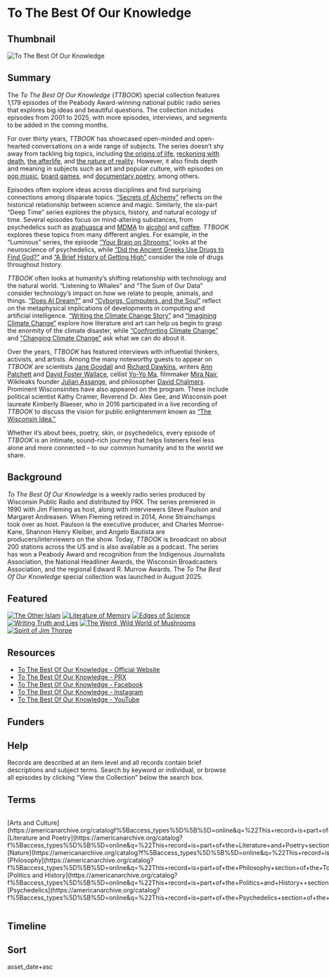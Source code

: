 # To The Best Of Our Knowledge

## Thumbnail

![To The Best Of Our Knowledge](https://s3.amazonaws.com/americanarchive.org/special-collections/ttbook-logo.png "To The Best Of Our Knowledge Collection")

## Summary

The *To The Best Of Our Knowledge* (*TTBOOK*) special collection features 1,179 episodes of the Peabody Award-winning national public radio series that explores big ideas and beautiful questions. The collection includes episodes from 2001 to 2025, with more episodes, interviews, and segments to be added in the coming months.

For over thirty years, *TTBOOK* has showcased open-minded and open-hearted conversations on a wide range of subjects. The series doesn’t shy away from tackling big topics, including [the origins of life](/catalog/cpb-aacip-296b8c8aeb9), [reckoning with death](/catalog/cpb-aacip-3e259588a1a), [the afterlife](/catalog/cpb-aacip-e5ccc0724e6), and [the nature of reality](/catalog/cpb-aacip-35adb296e0a). However, it also finds depth and meaning in subjects such as art and popular culture, with episodes on [pop music](/catalog/cpb-aacip-ea58dbf035f), [board games](/catalog/cpb-aacip-659d93636e1), and [documentary poetry](/catalog/cpb-aacip-ed283aefde1), among others. 

Episodes often explore ideas across disciplines and find surprising connections among disparate topics. [“Secrets of Alchemy"](/catalog/cpb-aacip-eb09c1ee823) reflects on the historical relationship between science and magic. Similarly, the six-part “Deep Time” series explores the physics, history, and natural ecology of time. Several episodes focus on mind-altering substances, from psychedelics such as [ayahuasca](/catalog/cpb-aacip-00d6129bff5) and [MDMA](/catalog/cpb-aacip-09c74d4c644) to [alcohol](/catalog/cpb-aacip-de53d7ea7ab) and [coffee](/catalog/cpb-aacip-c55e8e9ce17). *TTBOOK* explores these topics from many different angles. For example, in the “Luminous” series, the episode [“Your Brain on Shrooms”](/catalog/cpb-aacip-a03e0378561) looks at the neuroscience of psychedelics, while [“Did the Ancient Greeks Use Drugs to Find God?”](/catalog/cpb-aacip-06721797245) and [“A Brief History of Getting High”](/catalog/cpb-aacip-3f48b424b05) consider the role of drugs throughout history.  

*TTBOOK* often looks at humanity’s shifting relationship with technology and the natural world. “Listening to Whales” and “The Sum of Our Data” consider technology’s impact on how we relate to people, animals, and things. [“Does AI Dream?”](/catalog/cpb-aacip-045d9f1eba8) and [“Cyborgs, Computers, and the Soul”](/catalog/cpb-aacip-f407b48836e) reflect on the metaphysical implications of developments in computing and artificial intelligence. [“Writing the Climate Change Story”](/catalog/cpb-aacip-835218d040a) and ["Imagining Climate Change”](/catalog/cpb-aacip-5ec43e4932c) explore how literature and art can help us begin to grasp the enormity of the climate disaster, while [“Confronting Climate Change”](/catalog/cpb-aacip-90f78789a86) and ["Changing Climate Change”](/catalog/cpb-aacip-c398bc7a312) ask what we can do about it.

Over the years, *TTBOOK* has featured interviews with influential thinkers, activists, and artists. Among the many noteworthy guests to appear on *TTBOOK* are scientists [Jane Goodall](/catalog/cpb-aacip-ffd6e085fdf) and [Richard Dawkins](/catalog/cpb-aacip-5e31b30ccd0), writers [Ann Patchett](/catalog/cpb-aacip-f0d2aca5717) and [David Foster Wallace](/catalog/cpb-aacip-cca9d273289), cellist [Yo-Yo Ma](/catalog/cpb-aacip-50612a1b18e), filmmaker [Mira Nair](/catalog/cpb-aacip-2c34476f7a0), Wikileaks founder [Julian Assange](/catalog/cpb-aacip-effd84b53f6), and philosopher [David Chalmers](/catalog/cpb-aacip-5a57ca536f3). Prominent Wisconsinites have also appeared on the program. These include political scientist Kathy Cramer, Reverend Dr. Alex Gee, and Wisconsin poet laureate Kimberly Blaeser, who in 2016 participated in a live recording of *TTBOOK* to discuss the vision for public enlightenment known as [“The Wisconsin Idea."](/catalog/cpb-aacip-224e658c3b0) 

Whether it’s about bees, poetry, skin, or psychedelics, every episode of *TTBOOK* is an intimate, sound-rich journey that helps listeners feel less alone and more connected – to our common humanity and to the world we share.

## Background

*To The Best Of Our Knowledge* is a weekly radio series produced by Wisconsin Public Radio and distributed by PRX. The series premiered in 1990 with Jim Fleming as host, along with interviewers Steve Paulson and Margaret Andreasen. When Fleming retired in 2014, Anne Strainchamps took over as host. Paulson is the executive producer, and Charles Monroe-Kane, Shannon Henry Kleiber, and Angelo Bautista are producers/interviewers on the show. Today, *TTBOOK* is broadcast on about 200 stations across the US and is also available as a podcast. The series has won a Peabody Award and recognition from the Indigenous Journalists Association, the National Headliner Awards, the Wisconsin Broadcasters Association, and the regional Edward R. Murrow Awards. The *To The Best Of Our Knowledge* special collection was launched in August 2025.

## Featured

[![The Other Islam](https://s3.amazonaws.com/americanarchive.org/special-collections/ttbook-small.png)](/catalog/cpb-aacip-fbdf3737479)
[![Literature of Memory](https://s3.amazonaws.com/americanarchive.org/special-collections/ttbook-small.png)](/catalog/cpb-aacip-9ff8d0da617)
[![Edges of Science](https://s3.amazonaws.com/americanarchive.org/special-collections/science.png)](/catalog/cpb-aacip-0289567d07c)
[![Writing Truth and Lies](https://s3.amazonaws.com/americanarchive.org/special-collections/truth-lies.png)](/catalog/cpb-aacip-7e1ab571582)
[![The Weird, Wild World of Mushrooms](https://s3.amazonaws.com/americanarchive.org/special-collections/mushrooms.png)](/catalog/cpb-aacip-ddbc7225e0d)
[![Spirit of Jim Thorpe](https://s3.amazonaws.com/americanarchive.org/special-collections/thorpe.png)](/catalog/cpb-aacip-4c29f9590be)

## Resources

- [To The Best Of Our Knowledge - Official Website](https://www.ttbook.org/)
- [To The Best Of Our Knowledge - PRX](https://exchange.prx.org/series/37766-to-the-best-of-our-knowledge)
- [To The Best Of Our Knowledge - Facebook](https://www.facebook.com/tothebestofourknowledge/#)
- [To The Best Of Our Knowledge - Instagram](https://www.instagram.com/tothebestofourknowledge/)
- [To The Best Of Our Knowledge - YouTube](https://www.youtube.com/channel/UCIxeNVSo6BbtKA1Nz1Vtflg)

## Funders

## Help

Records are described at an item level and all records contain brief descriptions and subject terms. Search by keyword or individual, or browse all episodes by clicking “View the Collection” below the search box.

## Terms
<div style="display: flex; justify-content: flex-start; gap: 2em; align-items: flex-start;">

<ul style="list-style-type: none; padding-left: 0;">
  <li>[Arts and Culture](https://americanarchive.org/catalogf%5Baccess_types%5D%5B%5D=online&q=%22This+record+is+part+of+the+Arts+and+Culture+section+of+the+To+The+Best+Of+Our+Knowledge+special+collection.%22&sort=title+asc)</li>
  <li>[Literature and Poetry](https://americanarchive.org/catalog?f%5Baccess_types%5D%5B%5D=online&q=%22This+record+is+part+of+the+Literature+and+Poetry+section+of+the+To+The+Best+Of+Our+Knowledge+special+collection.%22&sort=title+asc)</li>
  <li>[Nature](https://americanarchive.org/catalog?f%5Baccess_types%5D%5B%5D=online&q=%22This+record+is+part+of+the+Nature+section+of+the+To+The+Best+Of+Our+Knowledge+special+collection.%22&sort=title+asc)</li>
  <li>[Philosophy](https://americanarchive.org/catalog?f%5Baccess_types%5D%5B%5D=online&q=%22This+record+is+part+of+the+Philosophy+section+of+the+To+The+Best+Of+Our+Knowledge+special+collection.%22&sort=title+asc)</li>
  <li>[Politics and History](https://americanarchive.org/catalog?f%5Baccess_types%5D%5B%5D=online&q=%22This+record+is+part+of+the+Politics+and+History++section+of+the+To+The+Best+Of+Our+Knowledge+special+collection.%22&sort=title+asc)</li>
  <li>[Psychedelics](https://americanarchive.org/catalog?f%5Baccess_types%5D%5B%5D=online&q=%22This+record+is+part+of+the+Psychedelics+section+of+the+To+The+Best+Of+Our+Knowledge+special+collection.%22&sort=title+asc)</li>
</ul>

<ul style="list-style-type: none; padding-left: 0;">
  <li>[Race Relations](https://americanarchive.org/catalog?f%5Baccess_types%5D%5B%5D=online&q=%22This+record+is+part+of+the+Race+Relations+section+of+the+To+The+Best+Of+Our+Knowledge+special+collection.%22&sort=title+asc)</li>
  <li>[Religion and Philosophy](https://americanarchive.org/catalog?f%5Baccess_types%5D%5B%5D=online&q=%22This+record+is+part+of+the+Religion+and+Philosophyt+section+of+the+To+The+Best+Of+Our+Knowledge+special+collection.%22&sort=title+asc)</li>
  <li>[Science and Technology](https://americanarchive.org/catalog?f%5Baccess_types%5D%5B%5D=online&q=%22This+record+is+part+of+the+Science+and+Technology+section+of+the+To+The+Best+Of+Our+Knowledge+special+collection.%22&sort=title+asc)</li>
  <li>[Social Trends](https://americanarchive.org/catalog?f%5Baccess_types%5D%5B%5D=online&q=%22This+record+is+part+of+the+Social+Trends+section+of+the+To+The+Best+Of+Our+Knowledge+special+collection.%22&sort=title+asc)</li>
  <li>[Spirituality](https://americanarchive.org/catalog?f%5Baccess_types%5D%5B%5D=online&q=%22This+record+is+part+of+the+Spirituality+section+of+the+To+The+Best+Of+Our+Knowledge+special+collection.%22&sort=title+asc)
</li>
</ul>
</div>


## Timeline


## Sort


asset_date+asc
